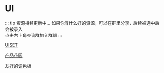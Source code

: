 # UI

::: tip 资源持续更新中...
如果你有什么好的资源，可以在群里分享，后续被选中后会被录入 <br>
点击右上角交流群加入群聊
:::

[UISET](https://uiset.com/)

[产品花园](https://huayuan.pixcall.com/)

[友好的调色板](https://fffuel.co/pppalette/)


